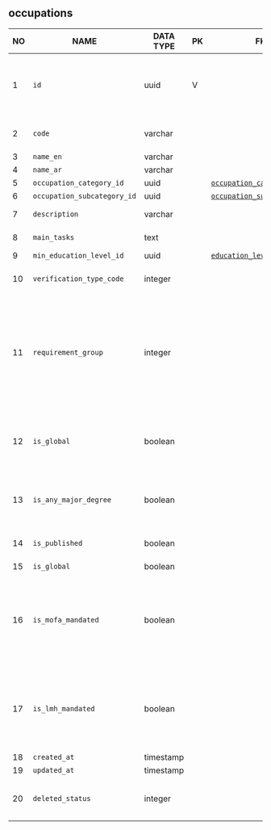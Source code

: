 
occupations
----------------------------


NO | NAME | DATA TYPE | PK | FK | DESCRIPTION  | COMMENTS          
---|------|-----------|----|----|--------------|----------
1|`id` | uuid | V |  | Auto-generated or manually assigned during migration | 
2|`code` | varchar |  |  | Numeric code used for sorting | 
3|`name_en` | varchar |  |  | English name | 
4|`name_ar` | varchar |  |  | Arabic name | 
5|`occupation_category_id` | uuid |  | [`occupation_categories`](occupation_categories.md) |  | 
6|`occupation_subcategory_id` | uuid |  | [`occupation_subcategories`](occupation_subcategories.md) |  | 
7|`description` | varchar |  |  | Long description | 
8|`main_tasks` | text |  |  | Even longer description | 
9|`min_education_level_id` | uuid |  | [`education_levels`](education_levels.md) |  | 
10|`verification_type_code` | integer |  |  | 1 - qualification, 2 - skills | 
11|`requirement_group` | integer |  |  | 0 - unassigned, 1 or 2. There are 2 requirement groups for QVP that define logic of calculation of eligibility score. | 
12|`is_global` | boolean |  |  | If true, the occupation must be verified for all nationalities (citizenships) | 
13|`is_any_major_degree` | boolean |  |  | true if any major degree can confirm this qualification | 
14|`is_published` | boolean |  |  | occupation is available in webapp | 
15|`is_global` | boolean |  |  |  | 
16|`is_mofa_mandated` | boolean |  |  | Skill verification for this occupation is mandated by MOFA (Ministry of Foreign Affairs). | 
17|`is_lmh_mandated` | boolean |  |  | Skill verification for this occupation is mandated by LMH (TODO: what is LMH?). | 
18|`created_at` | timestamp |  |  |  | 
19|`updated_at` | timestamp |  |  |  | 
20|`deleted_status` | integer |  |  | 0 - active record, 1 - deleted record. | 
